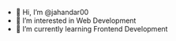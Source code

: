 - 👋 Hi, I’m @jahandar00
- 👀 I’m interested in Web Development
- 🌱 I’m currently learning Frontend Development

<!---
jahandar00/jahandar00 is a ✨ special ✨ repository because its `README.md` (this file) appears on your GitHub profile.
You can click the Preview link to take a look at your changes.
--->

